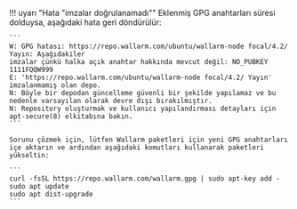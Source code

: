 !!! uyarı "Hata "imzalar doğrulanamadı""
    Eklenmiş GPG anahtarları süresi dolduysa, aşağıdaki hata geri döndürülür:

    ```
    W: GPG hatası: https://repo.wallarm.com/ubuntu/wallarm-node focal/4.2/ Yayın: Aşağıdakiler
    imzalar çünkü halka açık anahtar hakkında mevcut değil: NO_PUBKEY 1111FQQW999
    E: 'https://repo.wallarm.com/ubuntu/wallarm-node focal/4.2/ Yayın' imzalanmamış olan depo.
    N: Böyle bir depodan güncelleme güvenli bir şekilde yapılamaz ve bu nedenle varsayılan olarak devre dışı bırakılmıştır.
    N: Repository oluşturmak ve kullanıcı yapılandırması detayları için apt-secure(8) elkitabına bakın.
    ```

    Sorunu çözmek için, lütfen Wallarm paketleri için yeni GPG anahtarları içe aktarın ve ardından aşağıdaki komutları kullanarak paketleri yükseltin:

    ```
    curl -fsSL https://repo.wallarm.com/wallarm.gpg | sudo apt-key add -
    sudo apt update
    sudo apt dist-upgrade
    ```